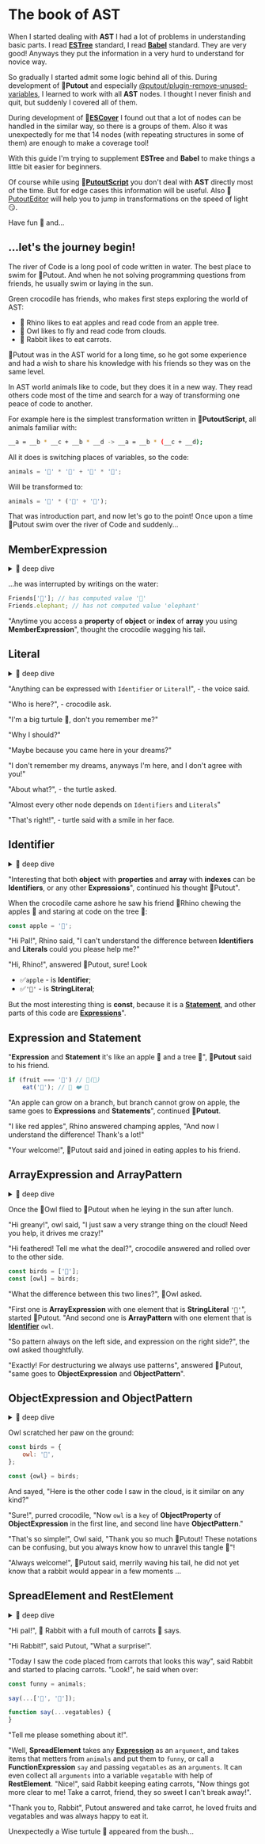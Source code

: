 # The book of AST

When I started dealing with **AST** I had a lot of problems in understanding basic parts. I read [**ESTree**](https://github.com/estree/estree#readme) standard, I read [**Babel**](https://babeljs.io/docs/en/babel-types#) standard. They are very good! Anyways they put the information in a very hurd to understand for novice way.

So gradually I started admit some logic behind all of this. During development of 🐊**Putout** and especially [@putout/plugin-remove-unused-variables](https://github.com/coderaiser/putout/tree/master/packages/plugin-remove-unused-variables#putoutplugin-remove-unused-variables-), I learned to work with all **AST** nodes. I thought I never finish and quit, but suddenly I covered all of them.

During development of 🎩[**ESCover**](https://github.com/coderaiser/escover#readme) I found out that a lot of nodes can be handled in the similar way, so there is a groups of them. Also it was unexpectedly for me that 14 nodes (with repeating structures in some of them) are enough to make a coverage tool!

With this guide I'm trying to supplement **ESTree** and **Babel** to make things a little bit easier for beginners.

Of course while using 🦎[**PutoutScript**](https://github.com/coderaiser/putout/blob/master/docs/putout-script.md#-putoutscript) you don't deal with **AST** directly most of the time.
But for edge cases this information will be useful. Also 🐊[PutoutEditor](https://putout.cloudcmd.io) will help you to jump in transformations on the speed of light 😏.

Have fun 🎈 and...

## ...let's the journey begin!

The river of Code is a long pool of code written in water. The best place to swim for 🐊Putout. And when he not solving programming questions from friends, he usually swim or laying in the sun.

Green crocodile has friends, who makes first steps exploring the world of AST:

- 🦏 Rhino likes to eat apples and read code from an apple tree.
- 🦉 Owl likes to fly and read code from clouds.
- 🐇 Rabbit likes to eat carrots.

🐊Putout was in the AST world for a long time, so he got some experience and had a wish to share his knowledge with his friends so they was on the same level.

In AST world animals like to code, but they does it in a new way. They read others code most of the time and search for a way of transforming one peace of code to another.

For example here is the simplest transformation written in 🦎**PutoutScript**, all animals familiar with:

```sh
__a = __b * __c + __b * __d -> __a = __b * (__c + __d);
```

All it does is switching places of variables, so the code:

```js
animals = '🦉' * '🦏' + '🦉' * '🦛';
```

Will be transformed to:

```js
animals = '🦉' * ('🦏' + '🦛');
```

That was introduction part, and now let's go to the point!
Once upon a time 🐊Putout swim over the river of Code and suddenly...

## MemberExpression

<details><summary>🤿 deep dive</summary>

```ts
function MemberExpression(object: Expression, property: Expression | Identifier, computed: boolean, optional: boolean);
```

> `MemberExpression` always has `object` and `property` fields.
> If `computed` enabled then `property` is [`Expression`](#expression-and-statement) otherwise it is [`Identifier`](#identifier).

</details>

...he was interrupted by writings on the water:

```js
Friends['🐘']; // has computed value '🐘'
Friends.elephant; // has not computed value 'elephant'
```

"Anytime you access a **property** of **object** or **index** of **array** you using **MemberExpression**", thought the crocodile wagging his tail.

## Literal

<details><summary>🤿 deep dive</summary>

```ts
function Literal(value: primitive)
```

> `Literal` always has a `value` field.
> If `computed` enabled then `property` is [`Expression`](#expression-and-statement) otherwise it is [`Identifier`](#identifier).

</details>

"Anything can be expressed with `Identifier` or `Literal`!", - the voice said.

"Who is here?", - crocodile ask.

"I'm a big turtule 🐢, don't you remember me?"

"Why I should?"

"Maybe because you came here in your dreams?"

"I don't remember my dreams, anyways I'm here, and I don't agree with you!"

"About what?", - the turtle asked.

"Almost every other node depends on `Identifiers` and `Literals`"

"That's right!", - turtle said with a smile in her face. 

## Identifier

<details><summary>🤿 deep dive</summary>

```ts
function Identifier(name: string): Identifier;
```

> When it's
>
> - ✅ not `Literal`;
> - ✅ not part of `Statement`;
> - starts from `[a-zA-Z]` and contains characters `[a-zA-Z\d]`;
>
> It's `Identifier` and most likely (but not necessarily) it's used as part of an [`Expression`](#expression-and-statement).

</details>

"Interesting that both **object** with **properties** and **array** with **indexes** can be **Identifiers**, or any other **Expressions**", continued his thought 🐊Putout".

When the crocodile came ashore he saw his friend 🦏Rhino chewing the apples 🍎 and staring at code on the tree 🌳:

```js
const apple = '🍎';
```

"Hi Pal!", Rhino said, "I can't understand the difference between **Identifiers** and **Literals** could you please help me?"

"Hi, Rhino!", answered 🐊Putout, sure! Look

- ✅`apple` - is **Identifier**;
- ✅`'🍎'` - is **StringLiteral**;

But the most interesting thing is **const**, because it is a [**Statement**](#expression-and-statement), and other parts of this code are [**Expressions**](#expression-and-statement)".

## Expression and Statement

"**Expression** and **Statement** it's like an apple 🍎 and a tree 🌳", 🐊**Putout** said to his
friend.

```js
if (fruit === '🍎') // 🌳(🍎)
    eat('🍎'); // 🦏 ❤️ 🍎
```

"An apple can grow on a branch, but branch cannot grow on apple, the same goes to **Expressions** and **Statements**", continued 🐊**Putout**.

"I like red apples", Rhino answered champing apples, "And now I understand the difference! Thank's a lot!"

"Your welcome!", 🐊Putout said and joined in eating apples to his friend.

## ArrayExpression and ArrayPattern

<details><summary>🤿 deep dive</summary>

```ts
function ArrayExpression(elements: null[] | Expression[] | SpreadElement[])
function ArrayPattern(elements: null[] | PatternLike[]): ArrayPattern;
```

> Both `ArrayExpression` and `ArrayPattern` takes `properties`, both of which takes `ObjectProperty`, but
>
> - `ArrayExpression` takes as `elements`: `null`, [`Expression`](#expression-and-statement) and [`SpreadElement`](#spreadelement-and-restelement);
> - `ArrayPattern` takes as `elements`: `ArrayPattern`, `AssignmentPattern`, [`Identifier`](#identifier), `ObjectPattern` and [`RestElement`](#spreadelement-and-restelement);

</details>

Once the 🦉Owl flied to 🐊Putout when he leying in the sun after lunch.

"Hi greany!", owl said, "I just saw a very strange thing on the cloud! Need you help, it drives me crazy!"

"Hi feathered! Tell me what the deal?", crocodile answered and rolled over to the other side.

```js
const birds = ['🦉'];
const [owl] = birds;
```

"What the difference between this two lines?", 🦉Owl asked.

"First one is **ArrayExpression** with one element that is **StringLiteral** `'🦉'`", started 🐊Putout. "And second one is **ArrayPattern** with one element that is [**Identifier**](#identifier) `owl`.

"So pattern always on the left side, and expression on the right side?", the owl asked thoughtfully.

"Exactly! For destructuring we always use patterns", answered 🐊Putout, "same goes to **ObjectExpression** and **ObjectPattern**".

## ObjectExpression and ObjectPattern

<details><summary>🤿 deep dive</summary>

```ts
function ObjectExpression(properties: ObjectMethod[] | ObjectProperty[] | SpreadElement[]);
function ObjectPattern(properties: RestElement[] | ObjectProperty[]);
```

> Both `ObjectExpression` and `ObjectPattern` takes `properties`, both of which takes `ObjectProperty`, but
>
> - `ObjectExpression` takes as `properties`: `ObjectMethod` and [`SpreadElement`](#spreadelement);
> - `ObjectPattern` takes as `properties`: [`RestElement`](spreadelement-and-restelement) only;

</details>

Owl scratched her paw on the ground:

```js
const birds = {
    owl: '🦉',
};

const {owl} = birds;
```

And sayed, "Here is the other code I saw in the cloud, is it similar on any kind?"

"Sure!", purred crocodile, "Now `owl` is a `key` of **ObjectProperty** of **ObjectExpression** in the first line, and second line have **ObjectPattern**."

"That's so simple!", Owl said, "Thank you so much 🐊Putout! These notations can be confusing, but you always know how to unravel this tangle 🧶"!

"Always welcome!", 🐊Putout said, merrily waving his tail, he did not yet know that a rabbit would appear in a few moments ...

## SpreadElement and RestElement

<details><summary>🤿 deep dive</summary>

```ts
function SpreadElement(argument: Expression): SpreadElement;
function RestElement(argument: Expression): RestElement;
```

> [**Spread**](https://developer.mozilla.org/en-US/docs/Web/JavaScript/Reference/Operators/Spread_syntax) syntax (`...`) usually takes [`ArrayExpression`](#arrayexpression-and-arraypattern) or [`ObjectExpression`](#objectexpression-and-objectpattern) to be expanded in places where zero or more items are expected.
>
> The [**rest**](https://developer.mozilla.org/en-US/docs/Web/JavaScript/Reference/Functions/rest_parameters) parameter syntax allows a function to accept an indefinite number of arguments as an `array`.
>
> (c) MDN

</details>

"Hi pal!", 🐇 Rabbit  with a full mouth of carrots 🥕 says.

"Hi Rabbit!", said Putout, "What a surprise!".

"Today I saw the code placed from carrots that looks this way", said Rabbit and started to placing carrots. "Look!", he said when over:

```js
const funny = animals;

say(...['🐇', '🥕']);

function say(...vegatables) {
}
```

"Tell me please something about it!".

"Well, **SpreadElement** takes any [**Expression**](#expression-and-statement) as an `argument`, and takes items that metters from `animals` and put them to `funny`, or call a **FunctionExpression** `say` and passing `vegatables` as an `arguments`. It can even collect all `arguments` into a variable `vegatable` with help of **RestElement**.
"Nice!", said Rabbit keeping eating carrots, "Now things got more clear to me! Take a carrot, friend, they so sweet I can't break away!".

"Thank you to, Rabbit", Putout answered and take carrot, he loved fruits and vegatables and was always happy to eat it.

Unexpectedly a Wise turtule 🐢 appeared from the bush...
